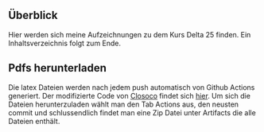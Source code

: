 ## Überblick 
Hier werden sich meine Aufzeichnungen zu dem Kurs Delta 25 finden. Ein Inhaltsverzeichnis folgt zum Ende.
## Pdfs herunterladen
Die latex Dateien werden nach jedem push automatisch von Github Actions generiert. Der modifizierte Code von [Closoco](https://github.com/Closoco) findet sich [hier](https://github.com/Konradrundfunk/pdflatex-action). Um sich die Dateien herunterzuladen wählt man den Tab Actions aus, den neusten commit und schlussendlich findet man eine Zip Datei unter Artifacts die alle Dateien enthält.



